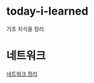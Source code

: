# today-i-learned
기초 지식을 정리





# 네트워크

[네트워크 정리](https://github.com/shkimm5189/today-i-learned/tree/main/Network)